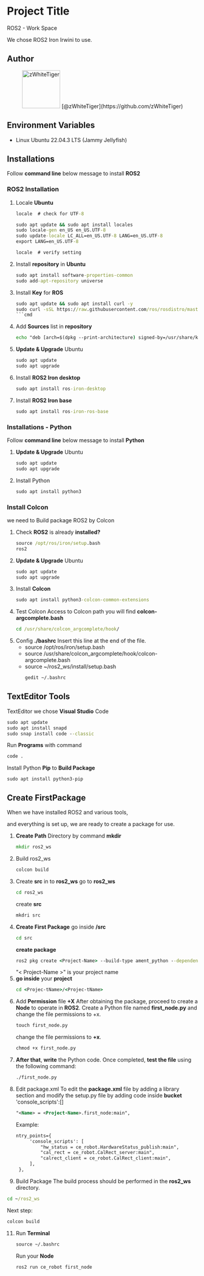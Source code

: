 # Project Title
ROS2 - Work Space

We chose ROS2 Iron Irwini to use.
## Author

<p align="center" href="https://github.com/zWhiteTiger">
  <img src="https://avatars.githubusercontent.com/u/157341421?v=4" width="100" title="zWhiteTiger">
  [@zWhiteTiger](https://github.com/zWhiteTiger)
</p>

## Environment Variables
 - Linux Ubuntu 22.04.3 LTS (Jammy Jellyfish)

## Installations
Follow **command line** below message to install **ROS2**
### ROS2 Installation
1. Locale **Ubuntu**
   ```cmd
   locale  # check for UTF-8
   
   sudo apt update && sudo apt install locales
   sudo locale-gen en_US en_US.UTF-8
   sudo update-locale LC_ALL=en_US.UTF-8 LANG=en_US.UTF-8
   export LANG=en_US.UTF-8
   
   locale  # verify setting
   ```

2. Install **repository** in **Ubuntu**
   ```cmd
   sudo apt install software-properties-common
   sudo add-apt-repository universe
   ```
3. Install **Key** for **ROS**
   ```cmd
   sudo apt update && sudo apt install curl -y
   sudo curl -sSL https://raw.githubusercontent.com/ros/rosdistro/master/ros.key -o /usr/share/keyrings/ros-archive-keyring.gpg
   ```cmd
4. Add **Sources** list in **repository**
   ```cmd
   echo "deb [arch=$(dpkg --print-architecture) signed-by=/usr/share/keyrings/ros-archive-keyring.gpg] http://packages.ros.org/ros2/ubuntu $(. /etc/os-release && echo $UBUNTU_CODENAME) main" | sudo tee /etc/apt/sources.list.d/ros2.list > /dev/null
   ```
5. **Update & Upgrade** Ubuntu
   ```cmd
   sudo apt update
   sudo apt upgrade
   ``` 
6. Install **ROS2 Iron desktop**
   ```cmd
   sudo apt install ros-iron-desktop
   ```
7. Install **ROS2 Iron base**
   ```cmd
   sudo apt install ros-iron-ros-base
   ```

### Installations - Python
Follow **command line** below message to install **Python**

1. **Update & Upgrade** Ubuntu
   ```cmd
   sudo apt update
   sudo apt upgrade
   ```
2. Install Python
   ```cmd
   sudo apt install python3
   ```

### Install Colcon
we need to Build package ROS2 by Colcon

1. Check **ROS2** is already **installed?**
   ```cmd
   source /opt/ros/iron/setup.bash
   ros2
   ```
2. **Update & Upgrade** Ubuntu
   ```cmd
   sudo apt update
   sudo apt upgrade
   ```
3. Install **Colcon**
   ```cmd
   sudo apt install python3-colcon-common-extensions
   ```
4. Test Colcon
   Access to Colcon path you will find **colcon-argcomplete.bash**
   ```cmd
   cd /usr/share/colcon_argcomplete/hook/
   ```
5. Config **./bashrc** Insert this line at the end of the file.
   - source /opt/ros/iron/setup.bash
   - source /usr/share/colcon_argcomplete/hook/colcon-argcomplete.bash
   - source ~/ros2_ws/install/setup.bash
     ```cmd
     gedit ~/.bashrc
     ```

 ## TextEditor Tools
 TextEditor we chose **Visual Studio** Code
   ```cmd
   sudo apt update
   sudo apt install snapd
   sudo snap install code --classic
   ```
Run **Programs** with command
   ```cmd
   code .
   ```
Install Python **Pip** to **Build Package**
   ```code
   sudo apt install python3-pip
   ```

## Create FirstPackage
When we have installed ROS2 and various tools, 

and everything is set up, we are ready to create a package for use.
1. **Create Path** Directory by command **mkdir**
   ```cmd
   mkdir ros2_ws
   ```
2. Build ros2_ws
   ```cmd
   colcon build
   ```
3. Create **src** in to **ros2_ws**
   go to **ros2_ws**
   ```cmd
   cd ros2_ws
   ```
   create **src**
   ```cmd
   mkdri src
   ```
4. **Create First Package**
   go inside **/src**
   ```cmd
   cd src
   ```
   **create package**
   ```cmd
   ros2 pkg create <Project-Name> --build-type ament_python --dependencies rclpy
   ```
   "< Project-Name >" is your project name
5. **go inside** your **project**
   ```cmd
   cd <Projec-tName>/<Projec-tName>
   ```
6. Add **Permission** file **+X**
   After obtaining the package,
   proceed to create a **Node** to operate in **ROS2**. Create a Python file named **first_node.py** and change the file permissions to +x.
   ```cmd
   touch first_node.py
   ```
   change the file permissions to **+x**.
   ```cmd
   chmod +x first_node.py
   ```
8. **After that**, **write** the Python code. Once completed, **test the file** using the following command:
   ```cmd
   ./first_node.py
   ```
9. Edit package.xml
   To edit the **package.xml** file by adding a library section and modify the setup.py file by adding code inside **bucket** 'console_scripts':[]
   ```xml
   "<Name> = <Project-Name>.first_node:main",
   ```
   Example:
   ```xml
   ntry_points={
        'console_scripts': [
            "hw_status = ce_robot.HardwareStatus_publish:main",
            "cal_rect = ce_robot.CalRect_server:main",
            "calrect_client = ce_robot.CalRect_client:main",
        ],
    },
   ```
10. Build Package
   The build process should be performed in the **ros2_ws** directory.
   ```cmd
   cd ~/ros2_ws
   ```
   Next step:
   ```cmd
   colcon build
   ```
11. Run **Terminal**
    ```cmd
    source ~/.bashrc
    ```
    Run your **Node**
    ```cmd
    ros2 run ce_robot first_node
    ```
